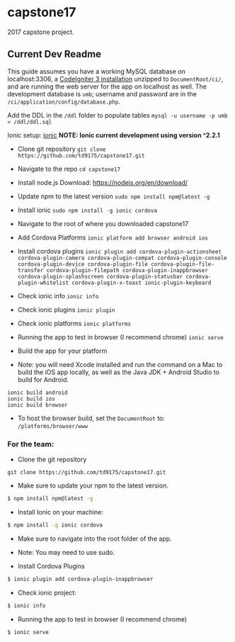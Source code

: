 # capstone17
2017 capstone project.

## Current Dev Readme

This guide assumes you have a working MySQL database on localhost:3306, a [CodeIgniter 3 installation](https://www.codeigniter.com/download) unzipped to ```DocumentRoot/ci/```, and are running the web server for the app on localhost as well. The development database is ```umb```; username and password are in the ```/ci/application/config/database.php```.

Add the DDL in the ```/ddl``` folder to populate tables
```mysql -u username -p umb < /ddl/ddl.sql```

Ionic setup: [ionic](http://www.ionicframework.com)
**NOTE: Ionic current development using version ^2.2.1**
- Clone git repository 
```git clone https://github.com/td9175/capstone17.git```

- Navigate to the repo
```cd capstone17```
- Install node.js 
  Download: https://nodejs.org/en/download/
- Update npm to the latest version
```sudo npm install npm@latest -g```
- Install ionic
```sudo npm install -g ionic cordova``` 
- Navigate to the root of where you downloaded capstone17
- Add Cordova Platforms
```ionic platform add browser android ios```
- Install cordova plugins
```ionic plugin add cordova-plugin-actionsheet cordova-plugin-camera cordova-plugin-compat cordova-plugin-console cordova-plugin-device cordova-plugin-file cordova-plugin-file-transfer cordova-plugin-filepath cordova-plugin-inappbrowser cordova-plugin-splashscreen cordova-plugin-statusbar cordova-plugin-whitelist cordova-plugin-x-toast ionic-plugin-keyboard```
- Check ionic info 
  ```ionic info```
- Check ionic plugins
```ionic plugin```
- Check ionic platforms
```ionic platforms```
- Running the app to test in browser (I recommend chrome)
```ionic serve```

- Build the app for your platform
 - Note: you will need Xcode installed and run the command on a Mac to build the iOS app locally, as well as the Java JDK + Android Studio to build for Android.
```
ionic build android
ionic build ios
ionic build browser
```

- To host the browser build, set the
```DocumentRoot``` to: ```/platforms/browser/www```

### For the team:
- Clone the git repository
```
git clone https://github.com/td9175/capstone17.git
```

- Make sure to update your npm to the latest version.
```bash
$ npm install npm@latest -g
```

- Install Ionic on your machine:
```bash
$ npm install -g ionic cordova
```

- Make sure to navigate into the root folder of the app. 

- Note: You may need to use sudo.

- Install Cordova Plugins
```bash
$ ionic plugin add cordova-plugin-inappbrowser
```

- Check ionic project:
```bash
$ ionic info
```

- Running the app to test in browser (I recommend chrome)
```bash
$ ionic serve
```
